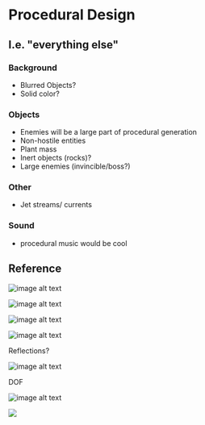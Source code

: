 # Procedural Design
## I.e. "everything else"
### Background
- Blurred Objects?
- Solid color?

### Objects
- Enemies will be a large part of procedural generation
- Non-hostile entities
- Plant mass
- Inert objects (rocks)?
- Large enemies (invincible/boss?)

### Other 
- Jet streams/ currents

### Sound
- procedural music would be cool

## Reference
![image alt text](https://openphoto.net/volumes/sizes/dd/8217/2.jpg)

![image alt text](https://www.verywellhealth.com/thmb/6skhHQcxkL4M5Z1oDouxfJPeY0I=/1418x0/filters:no_upscale():max_bytes(150000):strip_icc():format(webp)/HIV_large-569fde523df78cafda9eb0e7.jpg)

![image alt text](https://wpo-altertechnology.com/wp-content/uploads/2018/09/Fluorescence-microscopy2.jpg)

![image alt text](https://live.staticflickr.com/68/157669597_fcc86d25f1_b.jpg)

Reflections?

![image alt text](https://vignette.wikia.nocookie.net/spore/images/1/10/Cell_stage2.jpg)

DOF

![image alt text](https://media.playstation.com/is/image/SCEA/flow-screenshot-02-ps4-us-20mar15?$MediaCarousel_Original$)

![](https://images-wixmp-ed30a86b8c4ca887773594c2.wixmp.com/f/550d9157-b095-4115-9585-eb34273e960c/dd5l32g-f31cc028-71d3-4ffa-b18b-344c581f15fe.gif?token=eyJ0eXAiOiJKV1QiLCJhbGciOiJIUzI1NiJ9.eyJzdWIiOiJ1cm46YXBwOjdlMGQxODg5ODIyNjQzNzNhNWYwZDQxNWVhMGQyNmUwIiwiaXNzIjoidXJuOmFwcDo3ZTBkMTg4OTgyMjY0MzczYTVmMGQ0MTVlYTBkMjZlMCIsIm9iaiI6W1t7InBhdGgiOiJcL2ZcLzU1MGQ5MTU3LWIwOTUtNDExNS05NTg1LWViMzQyNzNlOTYwY1wvZGQ1bDMyZy1mMzFjYzAyOC03MWQzLTRmZmEtYjE4Yi0zNDRjNTgxZjE1ZmUuZ2lmIn1dXSwiYXVkIjpbInVybjpzZXJ2aWNlOmZpbGUuZG93bmxvYWQiXX0.3ZHDpSiJnOTpCYYLQrz4VXo6JG252mVvLIsaBObf1Ho)

